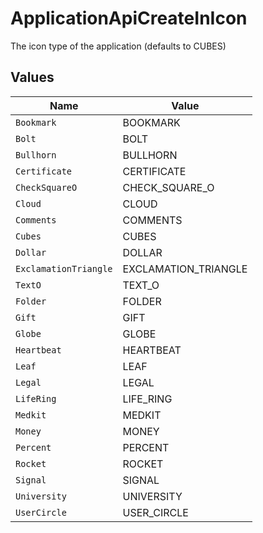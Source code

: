 # ApplicationApiCreateInIcon

The icon type of the application (defaults to CUBES)


## Values

| Name                  | Value                 |
| --------------------- | --------------------- |
| `Bookmark`            | BOOKMARK              |
| `Bolt`                | BOLT                  |
| `Bullhorn`            | BULLHORN              |
| `Certificate`         | CERTIFICATE           |
| `CheckSquareO`        | CHECK_SQUARE_O        |
| `Cloud`               | CLOUD                 |
| `Comments`            | COMMENTS              |
| `Cubes`               | CUBES                 |
| `Dollar`              | DOLLAR                |
| `ExclamationTriangle` | EXCLAMATION_TRIANGLE  |
| `TextO`               | TEXT_O                |
| `Folder`              | FOLDER                |
| `Gift`                | GIFT                  |
| `Globe`               | GLOBE                 |
| `Heartbeat`           | HEARTBEAT             |
| `Leaf`                | LEAF                  |
| `Legal`               | LEGAL                 |
| `LifeRing`            | LIFE_RING             |
| `Medkit`              | MEDKIT                |
| `Money`               | MONEY                 |
| `Percent`             | PERCENT               |
| `Rocket`              | ROCKET                |
| `Signal`              | SIGNAL                |
| `University`          | UNIVERSITY            |
| `UserCircle`          | USER_CIRCLE           |